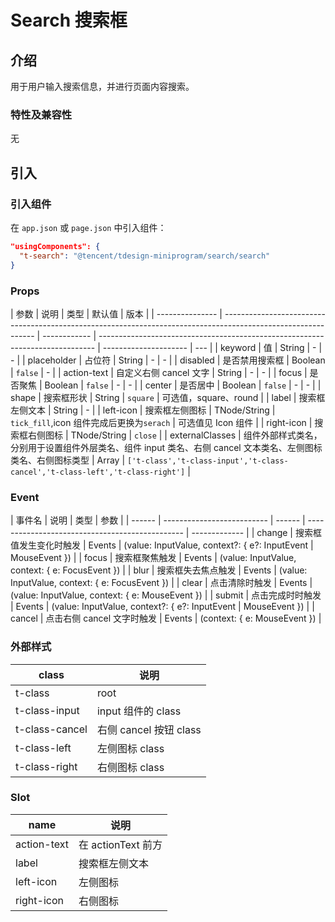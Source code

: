# Search 搜索框

## 介绍

用于用户输入搜索信息，并进行页面内容搜索。

### 特性及兼容性

无

## 引入

### 引入组件

在 `app.json` 或 `page.json` 中引入组件：

```json
"usingComponents": {
  "t-search": "@tencent/tdesign-miniprogram/search/search"
}
```

### Props

| 参数            | 说明                                                                                                          | 类型         | 默认值                                                                        | 版本                  |
| --------------- | ------------------------------------------------------------------------------------------------------------- | ------------ | ----------------------------------------------------------------------------- | --------------------- | --- |
| keyword         | 值                                                                                                            | String       | -                                                                             | -                     |
| placeholder     | 占位符                                                                                                        | String       | -                                                                             | -                     |
| disabled        | 是否禁用搜索框                                                                                                | Boolean      | `false`                                                                       | -                     |
| action-text     | 自定义右侧 cancel 文字                                                                                        | String       | -                                                                             | -                     |
| focus           | 是否聚焦                                                                                                      | Boolean      | `false`                                                                       | -                     | -   |
| center          | 是否居中                                                                                                      | Boolean      | `false`                                                                       | -                     | -   |
| shape           | 搜索框形状                                                                                                    | String       | `square`                                                                      | 可选值，square、round |
| label           | 搜索框左侧文本                                                                                                | String       | -                                                                             |
| left-icon       | 搜索框左侧图标                                                                                                | TNode/String | `tick_fill`,icon 组件完成后更换为`serach`                                     | 可选值见 Icon 组件    |
| right-icon      | 搜索框右侧图标                                                                                                | TNode/String | `close`                                                                       |
| externalClasses | 组件外部样式类名，分别用于设置组件外层类名、组件 input 类名、右侧 cancel 文本类名、左侧图标类名、右侧图标类型 | Array        | `['t-class','t-class-input','t-class-cancel','t-class-left','t-class-right']` |

### Event

| 事件名 | 说明                       | 类型   | 参数                                            |
| ------ | -------------------------- | ------ | ----------------------------------------------- | ------------- |
| change | 搜索框值发生变化时触发     | Events | (value: InputValue, context?: { e?: InputEvent  | MouseEvent }) |
| focus  | 搜索框聚焦触发             | Events | (value: InputValue, context: { e: FocusEvent }) |
| blur   | 搜索框失去焦点触发         | Events | (value: InputValue, context: { e: FocusEvent }) |
| clear  | 点击清除时触发             | Events | (value: InputValue, context: { e: MouseEvent }) |
| submit | 点击完成时时触发           | Events | (value: InputValue, context?: { e?: InputEvent  | MouseEvent }) |
| cancel | 点击右侧 cancel 文字时触发 | Events | (context: { e: MouseEvent })                    |

### 外部样式

| class          | 说明                   |
| -------------- | ---------------------- |
| t-class        | root                   |
| t-class-input  | input 组件的 class     |
| t-class-cancel | 右侧 cancel 按钮 class |
| t-class-left   | 左侧图标 class         |
| t-class-right  | 右侧图标 class         |

### Slot

| name        | 说明               |
| ----------- | ------------------ |
| action-text | 在 actionText 前方 |
| label       | 搜索框左侧文本     |
| left-icon   | 左侧图标           |
| right-icon  | 右侧图标           |
